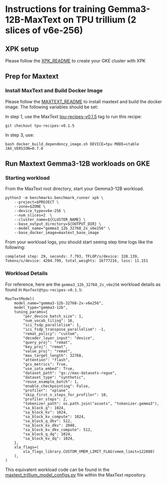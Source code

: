 # Instructions for training Gemma3-12B-MaxText on TPU trillium (2 slices of v6e-256)

## XPK setup
Please follow the [XPK_README](https://github.com/AI-Hypercomputer/tpu-recipes/blob/main/training/XPK_README.md) to create your GKE cluster with XPK

## Prep for Maxtext

### Install MaxText and Build Docker Image
Please follow the [MAXTEXT_README](https://github.com/AI-Hypercomputer/tpu-recipes/blob/main/training/MAXTEXT_README.md) to install maxtext and build the docker image. The following variables should be set:

In step 1, use the MaxText [tpu-recipes-v0.1.5](https://github.com/AI-Hypercomputer/maxtext/releases/tag/tpu-recipes-v0.1.5) tag to run this recipe:
```
git checkout tpu-recipes-v0.1.5
```

In step 3, use:
```
bash docker_build_dependency_image.sh DEVICE=tpu MODE=stable JAX_VERSION=0.7.0
```

## Run Maxtext Gemma3-12B workloads on GKE

### Starting workload

From the MaxText root directory, start your Gemma3-12B workload.
```
python3 -m benchmarks.benchmark_runner xpk \
    --project=$PROJECT \
    --zone=$ZONE \
    --device_type=v6e-256 \
    --num_slices=2  \
    --cluster_name=${CLUSTER_NAME} \
    --base_output_directory=${OUTPUT_DIR} \
    --model_name="gemma3_12b_32768_2x_v6e256" \
    --base_docker_image=maxtext_base_image
```

From your workload logs, you should start seeing step time logs like the following:
```
completed step: 29, seconds: 7.793, TFLOP/s/device: 328.139, Tokens/s/device: 4204.799, total_weights: 16777216, loss: 11.151
```

### Workload Details

For reference, here are the `gemma3_12b_32768_2x_v6e256` workload details as found in `MaxText@tpu-recipes-v0.1.5`:

```
MaxTextModel(
    model_name="gemma3-12b-32768-2x-v6e256",
    model_type="gemma3-12b",
    tuning_params={
        "per_device_batch_size": 1,
        "num_vocab_tiling": 16,
        "ici_fsdp_parallelism": 1,
        "ici_fsdp_transpose_parallelism": -1,
        "remat_policy": "custom",
        "decoder_layer_input": "device",
        "query_proj": "remat",
        "key_proj": "remat",
        "value_proj": "remat",
        "max_target_length": 32768,
        "attention": "flash",
        "gcs_metrics": True,
        "use_iota_embed": True,
        "dataset_path": "gs://max-datasets-rogue",
        "dataset_type": "synthetic",
        "reuse_example_batch": 1,
        "enable_checkpointing": False,
        "profiler": "xplane",
        "skip_first_n_steps_for_profiler": 10,
        "profiler_steps": 2,
        "tokenizer_path": os.path.join("assets", "tokenizer.gemma3"),
        "sa_block_q": 1024,
        "sa_block_kv": 1024,
        "sa_block_kv_compute": 1024,
        "sa_block_q_dkv": 512,
        "sa_block_kv_dkv": 2048,
        "sa_block_kv_dkv_compute": 512,
        "sa_block_q_dq": 1024,
        "sa_block_kv_dq": 1024,
    },
    xla_flags=(
        xla_flags_library.CUSTOM_VMEM_LIMIT_FLAG(vmem_limit=122880)
    ),
)
```

This equivalent workload code can be found in the [maxtext_trillium_model_configs.py](https://github.com/AI-Hypercomputer/maxtext/blob/50bafeb98299458f73d853b1325787a6d241d10c/benchmarks/maxtext_trillium_model_configs.py) file within the MaxText repository.